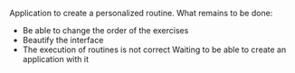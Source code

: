 Application to create a personalized routine.
What remains to be done:
- Be able to change the order of the exercises
- Beautify the interface
- The execution of routines is not correct
Waiting to be able to create an application with it
